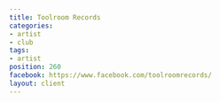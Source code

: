 ```yaml
---
title: Toolroom Records
categories:
- artist
- club
tags:
- artist
position: 260
facebook: https://www.facebook.com/toolroomrecords/
layout: client
---
```


